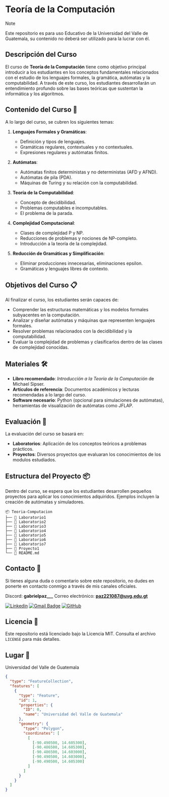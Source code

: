 # Teoría de la Computación

> [!NOTE]
> Este repositorio es para uso Educativo de la Universidad del Valle de Guatemala, su contenido no deberá ser utilizado para la lucrar con él.

## Descripción del Curso

El curso de **Teoría de la Computación** tiene como objetivo principal introducir a los estudiantes en los conceptos fundamentales relacionados con el estudio de los lenguajes formales, la gramática, autómatas y la computabilidad. A través de este curso, los estudiantes desarrollarán un entendimiento profundo sobre las bases teóricas que sustentan la informática y los algoritmos.

## Contenido del Curso 📖


A lo largo del curso, se cubren los siguientes temas:

1. **Lenguajes Formales y Gramáticas**:
   - Definición y tipos de lenguajes.
   - Gramáticas regulares, contextuales y no contextuales.
   - Expresiones regulares y autómatas finitos.

2. **Autómatas**:
   - Autómatas finitos deterministas y no deterministas (AFD y AFND).
   - Autómatas de pila (PDA).
   - Máquinas de Turing y su relación con la computabilidad.

3. **Teoría de la Computabilidad**:
   - Concepto de decidibilidad.
   - Problemas computables e incomputables.
   - El problema de la parada.

4. **Complejidad Computacional**:
   - Clases de complejidad P y NP.
   - Reducciones de problemas y nociones de NP-completo.
   - Introducción a la teoría de la complejidad.

5. **Reducción de Gramáticas y Simplificación**:
   - Eliminar producciones innecesarias, eliminaciones epsilon.
   - Gramáticas y lenguajes libres de contexto.

## Objetivos del Curso 📋

Al finalizar el curso, los estudiantes serán capaces de:

- Comprender las estructuras matemáticas y los modelos formales subyacentes en la computación.
- Analizar y diseñar autómatas y máquinas que representen lenguajes formales.
- Resolver problemas relacionados con la decidibilidad y la computabilidad.
- Evaluar la complejidad de problemas y clasificarlos dentro de las clases de complejidad conocidas.

## Materiales 🛠️
- **Libro recomendado**: *Introducción a la Teoría de la Computación* de Michael Sipser.
- **Artículos de referencia**: Documentos académicos y lecturas recomendadas a lo largo del curso.
- **Software necesario**: Python (opcional para simulaciones de autómatas), herramientas de visualización de autómatas como JFLAP.
  
## Evaluación 📝


La evaluación del curso se basará en:

- **Laboratorios**: Aplicación de los conceptos teóricos a problemas prácticos.
- **Proyectos**: Diversos proyectos que evaluaran los conocimientos de los modulos estudiados.


## Estructura del Proyecto 📦

Dentro del curso, se espera que los estudiantes desarrollen pequeños proyectos para aplicar los conocimientos adquiridos. Ejemplos incluyen la creación de autómatas y simuladores.


```
📦 Teoria-Computacion
├── 📂 Laboratorio1
├── 📂 Laboratorio2
├── 📂 Laboratorio3
├── 📂 Laboratorio4
├── 📂 Laboratorio5
├── 📂 Laboratorio6
├── 📂 Laboratorio7
├── 📂 Proyecto1
└── 📜 README.md
```


## Contacto 🚀

Si tienes alguna duda o comentario sobre este repositorio, no dudes en ponerte en contacto conmigo a través de mis canales oficiales.

Discord: **gabrielpaz___**
Correo electrónico: **paz221087@uvg.edu.gt**  

[![Linkedin](https://img.shields.io/badge/-gabrielpaz-blue?style=flat-square&logo=Linkedin&logoColor=white&link=LINK-DO-SEU-LINKEDIN)](https://www.linkedin.com/in/gabriel-paz-gapg/)
[![Gmail Badge](https://img.shields.io/badge/-paz221087@uvg.edu.gt-006bed?style=flat-square&logo=Gmail&logoColor=white&link=mailto:SEU-EMAIL)](mailto:paz221087@uvg.edu.gt)
[![GitHub](https://img.shields.io/github/followers/iuricode?label=follow&style=social)](LINK-DO-SEU-GITHUB)

## Licencia 📄

Este repositorio está licenciado bajo la Licencia MIT. Consulta el archivo `LICENSE` para más detalles.

## Lugar 📌

Universidad del Valle de Guatemala

```geojson
{
  "type": "FeatureCollection",
  "features": [
    {
      "type": "Feature",
      "id": 1,
      "properties": {
        "ID": 0,
        "name": "Universidad del Valle de Guatemala"
      },
      "geometry": {
        "type": "Polygon",
        "coordinates": [
          [
            [-90.490500, 14.605300],
            [-90.486500, 14.605300],
            [-90.486500, 14.603000],
            [-90.490500, 14.603000],
            [-90.490500, 14.605300]
          ]
        ]
      }
    }
  ]
}

```
